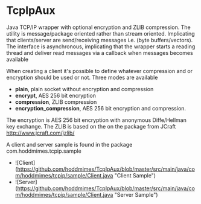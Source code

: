 # TcpIpAux
Java TCP/IP wrapper with optional encryption and ZLIB compression.
The utility is message/package oriented rather than stream oriented.
Implicating that clients/server are send/receiving messages i.e. (byte buffers/vectors).
The interface is asynchronous, implicating that the wrapper starts a reading thread and deliver read messages 
via a callback when messages becomes available

When creating a client it's possible to define whatever compression and or encryption should be used or not. Three modes
are available
* **plain**, plain socket without encryption and compression
* **encrypt**, AES 256 bit encryption
* **compression**, ZLIB compression
* **encryption_compression**, AES 256 bit encryption and compression. 


The encryption is AES 256 bit encryption with anonymous Diffe/Hellman key exchange. 
The ZLIB is based on the on the package from JCraft http://www.jcraft.com/jzlib/

A client and server sample is found in the package com.hoddmimes.tcpip.sample
* ![Client] (https://github.com/hoddmimes/TcpIpAux/blob/master/src/main/java/com/hoddmimes/tcpip/sample/Client.java "Client Sample")
* ![Server] (https://github.com/hoddmimes/TcpIpAux/blob/master/src/main/java/com/hoddmimes/tcpip/sample/Client.java "Server Sample")

